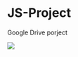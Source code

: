# JS-Project
Google Drive porject

![](https://elitetools-partner.com/wp-content/uploads/2020/07/google-drive-gif.gif)
